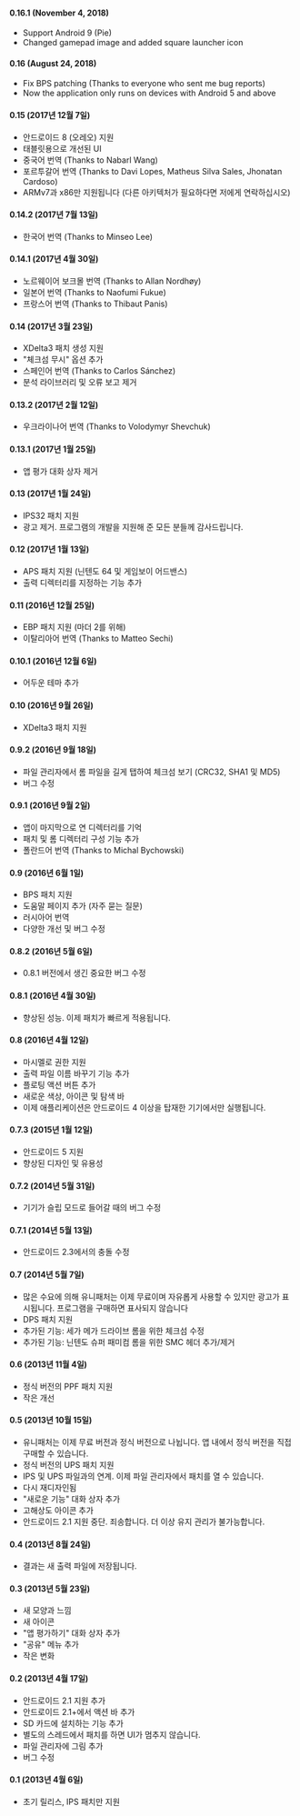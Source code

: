 #### 0.16.1 (November 4, 2018)
- Support Android 9 (Pie)
- Changed gamepad image and added square launcher icon

#### 0.16 (August 24, 2018)
- Fix BPS patching (Thanks to everyone who sent me bug reports)
- Now the application only runs on devices with Android 5 and above

#### 0.15 (2017년 12월 7일)
- 안드로이드 8 (오레오) 지원
- 태블릿용으로 개선된 UI
- 중국어 번역 (Thanks to Nabarl Wang)
- 포르투갈어 번역 (Thanks to Davi Lopes, Matheus Silva Sales, Jhonatan Cardoso)
- ARMv7과 x86만 지원됩니다 (다른 아키텍처가 필요하다면 저에게 연락하십시오)

#### 0.14.2 (2017년 7월 13일)
- 한국어 번역 (Thanks to Minseo Lee)

#### 0.14.1 (2017년 4월 30일)
- 노르웨이어 보크몰 번역 (Thanks to Allan Nordhøy)
- 일본어 번역 (Thanks to Naofumi Fukue)
- 프랑스어 번역 (Thanks to Thibaut Panis)

#### 0.14 (2017년 3월 23일)

- XDelta3 패치 생성 지원
- "체크섬 무시" 옵션 추가
- 스페인어 번역 (Thanks to Carlos Sánchez)
- 분석 라이브러리 및 오류 보고 제거

#### 0.13.2 (2017년 2월 12일)

- 우크라이나어 번역 (Thanks to Volodymyr Shevchuk)

#### 0.13.1 (2017년 1월 25일)

- 앱 평가 대화 상자 제거

#### 0.13 (2017년 1월 24일)

- IPS32 패치 지원
- 광고 제거. 프로그램의 개발을 지원해 준 모든 분들께 감사드립니다.

#### 0.12 (2017년 1월 13일)

- APS 패치 지원 (닌텐도 64 및 게임보이 어드밴스)
- 출력 디렉터리를 지정하는 기능 추가

#### 0.11 (2016년 12월 25일)

- EBP 패치 지원 (마더 2를 위해)
- 이탈리아어 번역 (Thanks to Matteo Sechi)

#### 0.10.1 (2016년 12월 6일)

- 어두운 테마 추가

#### 0.10 (2016년 9월 26일)

- XDelta3 패치 지원

#### 0.9.2 (2016년 9월 18일)

- 파일 관리자에서 롬 파일을 길게 탭하여 체크섬 보기 (CRC32, SHA1 및 MD5)
- 버그 수정

#### 0.9.1 (2016년 9월 2일)

- 앱이 마지막으로 연 디렉터리를 기억
- 패치 및 롬 디렉터리 구성 기능 추가
- 폴란드어 번역 (Thanks to Michal Bychowski)

#### 0.9 (2016년 6월 1일)

- BPS 패치 지원
- 도움말 페이지 추가 (자주 묻는 질문)
- 러시아어 번역
- 다양한 개선 및 버그 수정

#### 0.8.2 (2016년 5월 6일)

- 0.8.1 버전에서 생긴 중요한 버그 수정

#### 0.8.1 (2016년 4월 30일)

- 향상된 성능. 이제 패치가 빠르게 적용됩니다.

#### 0.8 (2016년 4월 12일)

- 마시멜로 권한 지원
- 출력 파일 이름 바꾸기 기능 추가
- 플로팅 액션 버튼 추가
- 새로운 색상, 아이콘 및 탐색 바
- 이제 애플리케이션은 안드로이드 4 이상을 탑재한 기기에서만 실행됩니다.

#### 0.7.3 (2015년 1월 12일)

- 안드로이드 5 지원
- 향상된 디자인 및 유용성

#### 0.7.2 (2014년 5월 31일)

- 기기가 슬립 모드로 들어갈 때의 버그 수정

#### 0.7.1 (2014년 5월 13일)

- 안드로이드 2.3에서의 충돌 수정

#### 0.7 (2014년 5월 7일)

- 많은 수요에 의해 유니패처는 이제 무료이며 자유롭게 사용할 수 있지만 광고가 표시됩니다. 프로그램을 구매하면 표사되지 않습니다
- DPS 패치 지원
- 추가된 기능: 세가 메가 드라이브 롬을 위한 체크섬 수정
- 추가된 기능: 닌텐도 슈퍼 패미컴 롬을 위한 SMC 헤더 추가/제거

#### 0.6 (2013년 11월 4일)

- 정식 버전의 PPF 패치 지원
- 작은 개선

#### 0.5 (2013년 10월 15일)

- 유니패처는 이제 무료 버전과 정식 버전으로 나뉩니다. 앱 내에서 정식 버전을 직접 구매할 수 있습니다.
- 정식 버전의 UPS 패치 지원
- IPS 및 UPS 파일과의 연계. 이제 파일 관리자에서 패치를 열 수 있습니다.
- 다시 재디자인됨
- "새로운 기능" 대화 상자 추가
- 고해상도 아이콘 추가
- 안드로이드 2.1 지원 중단. 죄송합니다. 더 이상 유지 관리가 불가능합니다.

#### 0.4 (2013년 8월 24일)

- 결과는 새 출력 파일에 저장됩니다.

#### 0.3 (2013년 5월 23일)

- 새 모양과 느낌
- 새 아이콘
- "앱 평가하기" 대화 상자 추가
- "공유" 메뉴 추가
- 작은 변화

#### 0.2 (2013년 4월 17일)

- 안드로이드 2.1 지원 추가
- 안드로이드 2.1+에서 액션 바 추가
- SD 카드에 설치하는 기능 추가
- 별도의 스레드에서 패치를 하면 UI가 멈추지 않습니다.
- 파일 관리자에 그림 추가
- 버그 수정

#### 0.1 (2013년 4월 6일)

- 초기 릴리스, IPS 패치만 지원